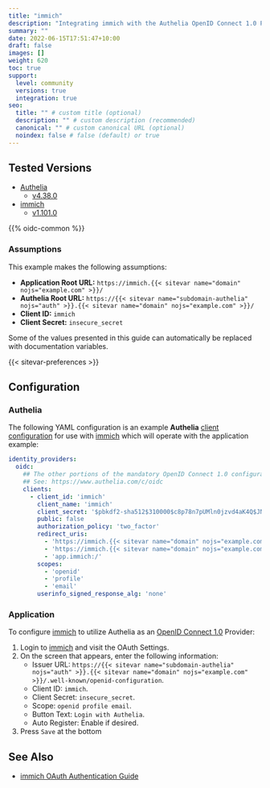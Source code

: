 ```yaml
---
title: "immich"
description: "Integrating immich with the Authelia OpenID Connect 1.0 Provider."
summary: ""
date: 2022-06-15T17:51:47+10:00
draft: false
images: []
weight: 620
toc: true
support:
  level: community
  versions: true
  integration: true
seo:
  title: "" # custom title (optional)
  description: "" # custom description (recommended)
  canonical: "" # custom canonical URL (optional)
  noindex: false # false (default) or true
---
```


## Tested Versions

* [Authelia]
  * [v4.38.0](https://github.com/authelia/authelia/releases/tag/v4.38.0)
* [immich]
  * [v1.101.0](https://github.com/immich-app/immich/releases/tag/v1.101.0)

{{% oidc-common %}}

### Assumptions

This example makes the following assumptions:

* __Application Root URL:__ `https://immich.{{< sitevar name="domain" nojs="example.com" >}}/`
* __Authelia Root URL:__ `https://{{< sitevar name="subdomain-authelia" nojs="auth" >}}.{{< sitevar name="domain" nojs="example.com" >}}/`
* __Client ID:__ `immich`
* __Client Secret:__ `insecure_secret`

Some of the values presented in this guide can automatically be replaced with documentation variables.

{{< sitevar-preferences >}}

## Configuration

### Authelia

The following YAML configuration is an example __Authelia__ [client configuration] for use with [immich] which will
operate with the application example:

```yaml {title="configuration.yml"}
identity_providers:
  oidc:
    ## The other portions of the mandatory OpenID Connect 1.0 configuration go here.
    ## See: https://www.authelia.com/c/oidc
    clients:
      - client_id: 'immich'
        client_name: 'immich'
        client_secret: '$pbkdf2-sha512$310000$c8p78n7pUMln0jzvd4aK4Q$JNRBzwAo0ek5qKn50cFzzvE9RXV88h1wJn5KGiHrD0YKtZaR/nCb2CJPOsKaPK0hjf.9yHxzQGZziziccp6Yng'  # The digest of 'insecure_secret'.
        public: false
        authorization_policy: 'two_factor'
        redirect_uris:
          - 'https://immich.{{< sitevar name="domain" nojs="example.com" >}}/auth/login'
          - 'https://immich.{{< sitevar name="domain" nojs="example.com" >}}/user-settings'
          - 'app.immich:/'
        scopes:
          - 'openid'
          - 'profile'
          - 'email'
        userinfo_signed_response_alg: 'none'
```

### Application

To configure [immich] to utilize Authelia as an [OpenID Connect 1.0] Provider:

1. Login to [immich] and visit the OAuth Settings.
2. On the screen that appears, enter the following information:
    - Issuer URL: `https://{{< sitevar name="subdomain-authelia" nojs="auth" >}}.{{< sitevar name="domain" nojs="example.com" >}}/.well-known/openid-configuration`.
    - Client ID: `immich`.
    - Client Secret: `insecure_secret`.
    - Scope: `openid profile email`.
    - Button Text: `Login with Authelia`.
    - Auto Register: Enable if desired.
3. Press `Save` at the bottom

## See Also

- [immich OAuth Authentication Guide](https://immich.app/docs/administration/oauth)

[immich]: https://immich.app/
[Authelia]: https://www.authelia.com
[OpenID Connect 1.0]: ../../openid-connect/introduction.md
[client configuration]: ../../../configuration/identity-providers/openid-connect/clients.md
